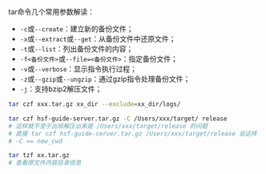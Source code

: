



tar命令几个常用参数解读：

* `-c`或`--create`：建立新的备份文件； 
* `-x`或`--extract`或`--get`：从备份文件中还原文件；
* `-t`或`--list`：列出备份文件的内容； 
* `-f<备份文件>`或`--file=<备份文件>`：指定备份文件； 
* `-v`或`--verbose`：显示指令执行过程；
* `-z`或`--gzip`或`--ungzip`：通过gzip指令处理备份文件； 
* `-j`：支持bzip2解压文件；



```sh
tar czf xxx.tar.gz xx_dir --exclude=xx_dir/logs/
```



```sh
tar czf hsf-guide-server.tar.gz -C /Users/xxx/target/ release
# 这样就不至于出现解压出来是 /Users/xxx/target/release 的问题
# 直接 tar czf hsf-guide-server.tar.gz /Users/xxx/target/release 会这样
# -C == new_cwd
```



```sh
tar tzf xx.tar.gz
# 查看原文件内容目录信息
```









